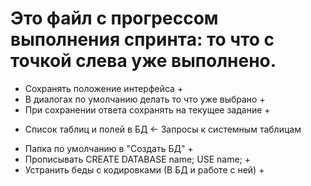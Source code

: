 # Это файл с прогрессом выполнения спринта: то что с точкой слева уже выполнено.

+ Сохранять положение интерфейса +
+ В диалогах по умолчанию делать то что уже выбрано +
+ При сохранении ответа сохранять на текущее задание +
- Список таблиц и полей в БД <- Запросы к системным таблицам
+ Папка по умолчанию в "Создать БД" +
+ Прописывать CREATE DATABASE name; USE name; +
+ Устранить беды с кодировками (В БД и работе с ней) +
